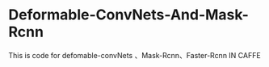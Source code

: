 # Deformable-ConvNets-And-Mask-Rcnn
This is code for defomable-convNets 、Mask-Rcnn、Faster-Rcnn IN CAFFE
